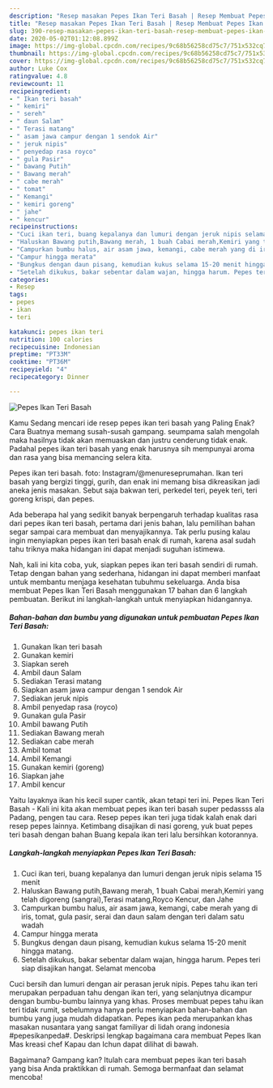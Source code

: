 ```yaml
---
description: "Resep masakan Pepes Ikan Teri Basah | Resep Membuat Pepes Ikan Teri Basah Yang Mudah Dan Praktis"
title: "Resep masakan Pepes Ikan Teri Basah | Resep Membuat Pepes Ikan Teri Basah Yang Mudah Dan Praktis"
slug: 390-resep-masakan-pepes-ikan-teri-basah-resep-membuat-pepes-ikan-teri-basah-yang-mudah-dan-praktis
date: 2020-05-02T01:12:08.899Z
image: https://img-global.cpcdn.com/recipes/9c68b56258cd75c7/751x532cq70/pepes-ikan-teri-basah-foto-resep-utama.jpg
thumbnail: https://img-global.cpcdn.com/recipes/9c68b56258cd75c7/751x532cq70/pepes-ikan-teri-basah-foto-resep-utama.jpg
cover: https://img-global.cpcdn.com/recipes/9c68b56258cd75c7/751x532cq70/pepes-ikan-teri-basah-foto-resep-utama.jpg
author: Luke Cox
ratingvalue: 4.8
reviewcount: 11
recipeingredient:
- " Ikan teri basah"
- " kemiri"
- " sereh"
- " daun Salam"
- " Terasi matang"
- " asam jawa campur dengan 1 sendok Air"
- " jeruk nipis"
- " penyedap rasa royco"
- " gula Pasir"
- " bawang Putih"
- " Bawang merah"
- " cabe merah"
- " tomat"
- " Kemangi"
- " kemiri goreng"
- " jahe"
- " kencur"
recipeinstructions:
- "Cuci ikan teri, buang kepalanya dan lumuri dengan jeruk nipis selama 15 menit"
- "Haluskan Bawang putih,Bawang merah, 1 buah Cabai merah,Kemiri yang telah digoreng (sangrai),Terasi matang,Royco Kencur, dan Jahe"
- "Campurkan bumbu halus, air asam jawa, kemangi, cabe merah yang di iris, tomat, gula pasir, serai dan daun salam dengan teri dalam satu wadah"
- "Campur hingga merata"
- "Bungkus dengan daun pisang, kemudian kukus selama 15-20 menit hingga matang."
- "Setelah dikukus, bakar sebentar dalam wajan, hingga harum. Pepes teri siap disajikan hangat. Selamat mencoba"
categories:
- Resep
tags:
- pepes
- ikan
- teri

katakunci: pepes ikan teri 
nutrition: 100 calories
recipecuisine: Indonesian
preptime: "PT33M"
cooktime: "PT36M"
recipeyield: "4"
recipecategory: Dinner

---
```



![Pepes Ikan Teri Basah](https://img-global.cpcdn.com/recipes/9c68b56258cd75c7/751x532cq70/pepes-ikan-teri-basah-foto-resep-utama.jpg)

Kamu Sedang mencari ide resep pepes ikan teri basah yang Paling Enak? Cara Buatnya memang susah-susah gampang. seumpama salah mengolah maka hasilnya tidak akan memuaskan dan justru cenderung tidak enak. Padahal pepes ikan teri basah yang enak harusnya sih mempunyai aroma dan rasa yang bisa memancing selera kita.

Pepes ikan teri basah. foto: Instagram/@menureseprumahan. Ikan teri basah yang bergizi tinggi, gurih, dan enak ini memang bisa dikreasikan jadi aneka jenis masakan. Sebut saja bakwan teri, perkedel teri, peyek teri, teri goreng krispi, dan pepes.

Ada beberapa hal yang sedikit banyak berpengaruh terhadap kualitas rasa dari pepes ikan teri basah, pertama dari jenis bahan, lalu pemilihan bahan segar sampai cara membuat dan menyajikannya. Tak perlu pusing kalau ingin menyiapkan pepes ikan teri basah enak di rumah, karena asal sudah tahu triknya maka hidangan ini dapat menjadi suguhan istimewa.


Nah, kali ini kita coba, yuk, siapkan pepes ikan teri basah sendiri di rumah. Tetap dengan bahan yang sederhana, hidangan ini dapat memberi manfaat untuk membantu menjaga kesehatan tubuhmu sekeluarga. Anda bisa membuat Pepes Ikan Teri Basah menggunakan 17 bahan dan 6 langkah pembuatan. Berikut ini langkah-langkah untuk menyiapkan hidangannya.

<!--inarticleads1-->

##### Bahan-bahan dan bumbu yang digunakan untuk pembuatan Pepes Ikan Teri Basah:

1. Gunakan  Ikan teri basah
1. Gunakan  kemiri
1. Siapkan  sereh
1. Ambil  daun Salam
1. Sediakan  Terasi matang
1. Siapkan  asam jawa campur dengan 1 sendok Air
1. Sediakan  jeruk nipis
1. Ambil  penyedap rasa (royco)
1. Gunakan  gula Pasir
1. Ambil  bawang Putih
1. Sediakan  Bawang merah
1. Sediakan  cabe merah
1. Ambil  tomat
1. Ambil  Kemangi
1. Gunakan  kemiri (goreng)
1. Siapkan  jahe
1. Ambil  kencur


Yaitu layaknya ikan his kecil super cantik, akan tetapi teri ini. Pepes Ikan Teri Basah - Kali ini kita akan membuat pepes ikan teri basah super pedassss ala Padang, pengen tau cara. Resep pepes ikan teri juga tidak kalah enak dari resep pepes lainnya. Ketimbang disajikan di nasi goreng, yuk buat pepes teri basah dengan bahan Buang kepala ikan teri lalu bersihkan kotorannya. 

<!--inarticleads2-->

##### Langkah-langkah menyiapkan Pepes Ikan Teri Basah:

1. Cuci ikan teri, buang kepalanya dan lumuri dengan jeruk nipis selama 15 menit
1. Haluskan Bawang putih,Bawang merah, 1 buah Cabai merah,Kemiri yang telah digoreng (sangrai),Terasi matang,Royco Kencur, dan Jahe
1. Campurkan bumbu halus, air asam jawa, kemangi, cabe merah yang di iris, tomat, gula pasir, serai dan daun salam dengan teri dalam satu wadah
1. Campur hingga merata
1. Bungkus dengan daun pisang, kemudian kukus selama 15-20 menit hingga matang.
1. Setelah dikukus, bakar sebentar dalam wajan, hingga harum. Pepes teri siap disajikan hangat. Selamat mencoba


Cuci bersih dan lumuri dengan air perasan jeruk nipis. Pepes tahu ikan teri merupakan perpaduan tahu dengan ikan teri, yang selanjutnya dicampur dengan bumbu-bumbu lainnya yang khas. Proses membuat pepes tahu ikan teri tidak rumit, sebelumnya hanya perlu menyiapkan bahan-bahan dan bumbu yang juga mudah didapatkan. Pepes ikan peda merupankan khas masakan nusantara yang sangat familiyar di lidah orang indonesia #pepesikanpeda#. Deskripsi lengkap bagaimana cara membuat Pepes Ikan Mas kreasi chef Kapau dan Ichun dapat dilihat di bawah. 

Bagaimana? Gampang kan? Itulah cara membuat pepes ikan teri basah yang bisa Anda praktikkan di rumah. Semoga bermanfaat dan selamat mencoba!
